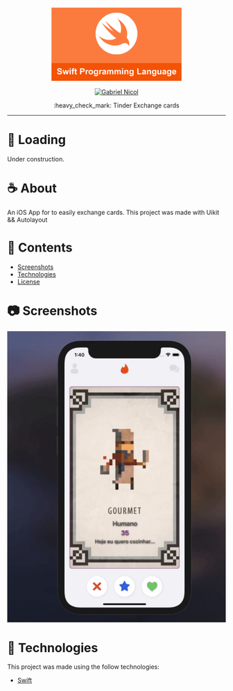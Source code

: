 


         
<p align="center">
   <img src="https://github.com/moraesnicol/tinder_iOS/blob/main/swift.png" alt="swift" width="300"/>
</p>

<p align="center">
   <a href="https://www.linkedin.com/in/moraesnicol/">
      <img alt="Gabriel Nicol" src="https://img.shields.io/badge/linkedin-%230077B5.svg?&style=for-the-badge&logo=linkedin&logoColor=white" />
   </a>
 
</p>

<p align="center">
  :heavy_check_mark: Tinder Exchange cards
</p>

<hr />

# :construction: Loading

Under construction.

# :coffee: About

An iOS App for to easily exchange cards. 
 This project was made with Uikit && Autolayout

# 📌 Contents

* [Screenshots](#camera-screenshot)
* [Technologies](#rocket-technologies)
* [License](#page_facing_up-license)

# :camera: Screenshots
<div align="center">
   <img src="https://github.com/moraesnicol/tinder_iOS/blob/main/tindercards.gif" >

</div>

# :rocket: Technologies
This project was made using the follow technologies:

* [Swift](https://swift.org/)




